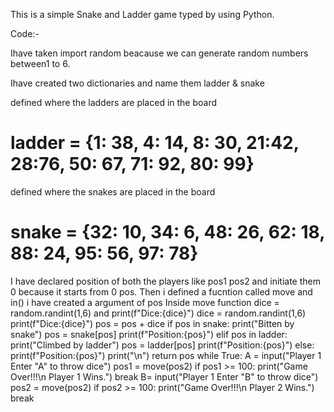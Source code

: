 This is a simple Snake and Ladder game typed by using Python.

Code:-


Ihave taken import random beacause we can generate random numbers between1 to 6. 

Ihave created two dictionaries and name them 
ladder &
snake

defined where the ladders are placed in the board
# ladder = {1: 38, 4: 14, 8: 30, 21:42, 28:76, 50: 67, 71: 92, 80: 99}

defined where the snakes are placed in the board
# snake = {32: 10, 34: 6, 48: 26, 62: 18, 88: 24, 95: 56, 97: 78}


I have declared position of both the players like pos1 pos2 and initiate them 0 because it starts from 0 pos.
Then i defined a fucntion called move and in() i have created a argument of pos Inside move function dice = random.randint(1,6)
and print(f"Dice:{dice}") dice = random.randint(1,6) print(f"Dice:{dice}") pos = pos + dice if pos in snake: print("Bitten by snake") pos = snake[pos] print(f"Position:{pos}")
elif pos in ladder: print("Climbed by ladder") pos = ladder[pos] print(f"Position:{pos}") else: print(f"Position:{pos}") print("\n") return pos while True: A = input("Player 1 Enter \"A\" to throw dice")
pos1 = move(pos2) if pos1 >= 100: print("Game Over!!!\n Player 1 Wins.") break B= input("Player 1 Enter \"B\" to throw dice") pos2 = move(pos2) if pos2 >= 100: print("Game Over!!!\n Player 2 Wins.")
break
